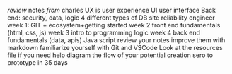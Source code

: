 *review*  notes _from_ charles
UX is user experience
UI user interface
Back end: security, data, logic
4 different types of DB
site reliability engineer 
week 1: GIT + ecosystem+getting started
week 2 front end fundamentals (html, css, js)
week 3 intro to programming logic
week 4 back end fundamentals (data, apis)
Java script 
review your notes
improve them with markdown
familiarize yourself with Git and VSCode
Look at the resources file if you need help
diagram the flow of your potential creation
sero to prototype in 35 days
